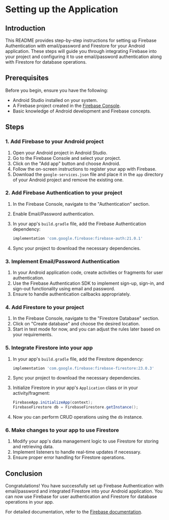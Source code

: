# Setting up the Application 

## Introduction

This README provides step-by-step instructions for setting up Firebase Authentication with email/password and Firestore for your Android application. These steps will guide you through integrating Firebase into your project and configuring it to use email/password authentication along with Firestore for database operations.

## Prerequisites

Before you begin, ensure you have the following:

- Android Studio installed on your system.
- A Firebase project created in the [Firebase Console](https://console.firebase.google.com/).
- Basic knowledge of Android development and Firebase concepts.

## Steps

### 1. Add Firebase to your Android project

1. Open your Android project in Android Studio.
2. Go to the Firebase Console and select your project.
3. Click on the "Add app" button and choose Android.
4. Follow the on-screen instructions to register your app with Firebase.
5. Download the `google-services.json` file and place it in the `app` directory of your Android project and remove the existing one.

### 2. Add Firebase Authentication to your project

1. In the Firebase Console, navigate to the "Authentication" section.
2. Enable Email/Password authentication.
3. In your app's `build.gradle` file, add the Firebase Authentication dependency:

   ```gradle
   implementation 'com.google.firebase:firebase-auth:21.0.1'
   ```

4. Sync your project to download the necessary dependencies.

### 3. Implement Email/Password Authentication

1. In your Android application code, create activities or fragments for user authentication.
2. Use the Firebase Authentication SDK to implement sign-up, sign-in, and sign-out functionality using email and password.
3. Ensure to handle authentication callbacks appropriately.

### 4. Add Firestore to your project

1. In the Firebase Console, navigate to the "Firestore Database" section.
2. Click on "Create database" and choose the desired location.
3. Start in test mode for now, and you can adjust the rules later based on your requirements.

### 5. Integrate Firestore into your app

1. In your app's `build.gradle` file, add the Firestore dependency:

   ```gradle
   implementation 'com.google.firebase:firebase-firestore:23.0.3'
   ```

2. Sync your project to download the necessary dependencies.
3. Initialize Firestore in your app's `Application` class or in your activity/fragment:

   ```java
   FirebaseApp.initializeApp(context);
   FirebaseFirestore db = FirebaseFirestore.getInstance();
   ```

4. Now you can perform CRUD operations using the `db` instance.

### 6. Make changes to your app to use Firestore

1. Modify your app's data management logic to use Firestore for storing and retrieving data.
2. Implement listeners to handle real-time updates if necessary.
3. Ensure proper error handling for Firestore operations.

## Conclusion

Congratulations! You have successfully set up Firebase Authentication with email/password and integrated Firestore into your Android application. You can now use Firebase for user authentication and Firestore for database operations in your app.

For detailed documentation, refer to the [Firebase documentation](https://firebase.google.com/docs).